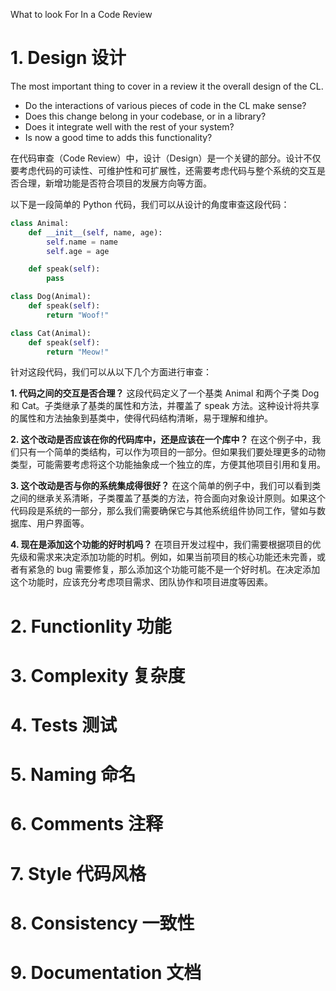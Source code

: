 

 What to look For In a Code Review

# 1. Design 设计
The most important thing to cover in a  review it the overall design of the CL.
- Do the interactions of various pieces of code in the CL make sense?
- Does this change belong in your codebase, or in a library?
- Does it integrate well with the rest of your system?
- Is now a good time to adds this functionality?

在代码审查（Code Review）中，设计（Design）是一个关键的部分。设计不仅要考虑代码的可读性、可维护性和可扩展性，还需要考虑代码与整个系统的交互是否合理，新增功能是否符合项目的发展方向等方面。

以下是一段简单的 Python 代码，我们可以从设计的角度审查这段代码：

```python
class Animal:
    def __init__(self, name, age):
        self.name = name
        self.age = age

    def speak(self):
        pass

class Dog(Animal):
    def speak(self):
        return "Woof!"

class Cat(Animal):
    def speak(self):
        return "Meow!"
```

针对这段代码，我们可以从以下几个方面进行审查：

**1. 代码之间的交互是否合理？**
这段代码定义了一个基类 Animal 和两个子类 Dog 和 Cat。子类继承了基类的属性和方法，并覆盖了 speak 方法。这种设计将共享的属性和方法抽象到基类中，使得代码结构清晰，易于理解和维护。

**2. 这个改动是否应该在你的代码库中，还是应该在一个库中？**
在这个例子中，我们只有一个简单的类结构，可以作为项目的一部分。但如果我们要处理更多的动物类型，可能需要考虑将这个功能抽象成一个独立的库，方便其他项目引用和复用。

**3. 这个改动是否与你的系统集成得很好？**
在这个简单的例子中，我们可以看到类之间的继承关系清晰，子类覆盖了基类的方法，符合面向对象设计原则。如果这个代码段是系统的一部分，那么我们需要确保它与其他系统组件协同工作，譬如与数据库、用户界面等。

**4. 现在是添加这个功能的好时机吗？**
在项目开发过程中，我们需要根据项目的优先级和需求来决定添加功能的时机。例如，如果当前项目的核心功能还未完善，或者有紧急的 bug 需要修复，那么添加这个功能可能不是一个好时机。在决定添加这个功能时，应该充分考虑项目需求、团队协作和项目进度等因素。


# 2. Functionlity 功能


# 3. Complexity 复杂度


# 4. Tests 测试


# 5. Naming 命名

# 6. Comments 注释


# 7. Style 代码风格

# 8. Consistency 一致性


# 9. Documentation 文档




